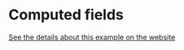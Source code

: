 # Computed fields

[See the details about this example on the website](https://the-guild.dev/graphql/stitching/handbook/foundation/computed-fields)

